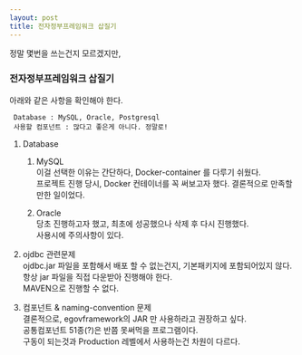 ```yaml
---
layout: post
title: 전자정부프레임워크 삽질기
---
```

정말 몇번을 쓰는건지 모르겠지만,

### 전자정부프레임워크 삽질기

아래와 같은 사항을 확인해야 한다.
```
 Database : MySQL, Oracle, Postgresql
 사용할 컴포넌트 : 많다고 좋은게 아니다. 정말로!
```

1. Database
    1. MySQL  
    이걸 선택한 이유는 간단하다, Docker-container 를 다루기 쉬웠다.  
    프로젝트 진행 당시, Docker 컨테이너를 꼭 써보고자 했다. 결론적으로 만족할 만한 일이었다.
    
    2. Oracle  
    당초 진행하고자 했고, 최초에 성공했으나 삭제 후 다시 진행했다.  
    사용시에 주의사항이 있다.
    
2. ojdbc 관련문제  
ojdbc.jar 파일을 포함해서 배포 할 수 없는건지, 기본패키지에 포함되어있지 않다.  
항상 jar 파일을 직접 다운받아 진행해야 한다.  
MAVEN으로 진행할 수 없다.

3. 컴포넌트 & naming-convention 문제  
결론적으로, egovframework의 JAR 만 사용하라고 권장하고 싶다.  
공통컴포넌트 51종(?)은 반쯤 못써먹을 프로그램이다.  
구동이 되는것과 Production 레벨에서 사용하는건 차원이 다르다.
